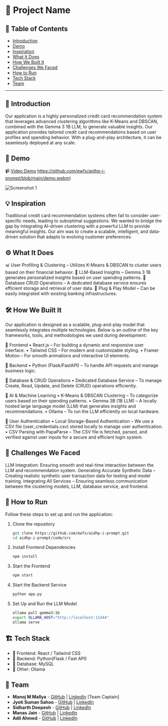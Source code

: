 # 🚀 Project Name

## 📌 Table of Contents
- [Introduction](#introduction)
- [Demo](#demo)
- [Inspiration](#inspiration)
- [What It Does](#what-it-does)
- [How We Built It](#how-we-built-it)
- [Challenges We Faced](#challenges-we-faced)
- [How to Run](#how-to-run)
- [Tech Stack](#tech-stack)
- [Team](#team)

---

## 🎯 Introduction
Our application is a highly personalized credit card recommendation system that leverages advanced clustering algorithms like K-Means and DBSCAN, combined with the Gemma 3 1B LLM, to generate valuable insights. Our application provides tailored credit card recommendations based on user profiles and spending behavior. With a plug-and-play architecture, it can be seamlessly deployed at any scale.

## 🎥 Demo
📹 [Video Demo](#) https://github.com/ewfx/aidhp-i-prompt/blob/main/demo.webm) 

![Screenshot 1](link-to-image)

## 💡 Inspiration
Traditional credit card recommendation systems often fail to consider user-specific needs, leading to suboptimal suggestions. We wanted to bridge the gap by integrating AI-driven clustering with a powerful LLM to provide meaningful insights. Our aim was to create a scalable, intelligent, and data-driven solution that adapts to evolving customer preferences.

## ⚙️ What It Does
📊 User Profiling & Clustering – Utilizes K-Means & DBSCAN to cluster users based on their financial behavior.
🧠 LLM-Based Insights – Gemma 3 1B generates personalized insights based on user spending patterns.
🔄 Database CRUD Operations – A dedicated database service ensures efficient storage and retrieval of user data.
📡 Plug & Play Model – Can be easily integrated with existing banking infrastructures.

## 🛠️ How We Built It
Our application is designed as a scalable, plug-and-play model that seamlessly integrates multiple technologies. Below is an outline of the key frameworks, tools, and methodologies we used during development:

🔹 Frontend
• React.js – For building a dynamic and responsive user interface.
• Tailwind CSS – For modern and customizable styling.
• Framer Motion – For smooth animations and interactive UI elements.

🔹 Backend
• Python (Flask/FastAPI) – To handle API requests and manage business logic.

🔹 Database & CRUD Operations
• Dedicated Database Service – To manage Create, Read, Update, and Delete (CRUD) operations efficiently.

🔹 AI & Machine Learning
• K-Means & DBSCAN Clustering – To categorize users based on their spending patterns.
• Gemma 3B (1B LLM) – A locally hosted large language model (LLM) that generates insights and recommendations.
• Ollama – To run the LLM efficiently on local hardware.

🔹 User Authentication
• Local Storage-Based Authentication – We use a CSV file (user_credentials.csv) stored locally to manage user authentication.
• CSV Parsing with PapaParse – The CSV file is fetched, parsed, and verified against user inputs for a secure and efficient login system.

## 🚧 Challenges We Faced
LLM Integration: Ensuring smooth and real-time interaction between the LLM and recommendation system.
Generating Accurate Synthetic Data – Creating realistic synthetic user transaction data for testing and model training.
Integrating All Services – Ensuring seamless communication between the clustering models, LLM, database service, and frontend.

## 🏃 How to Run
Follow these steps to set up and run the application:

1. Clone the repository  
   ```sh
   git clone https://github.com/ewfx/aidhp-i-prompt.git
   cd aidhp-i-prompt/code/src
   ```
2. Install Frontend Dependencies 
   ```sh
   npm install
   ```
3. Start the Frontend
   ```sh
   npm start
   ```
4. Start the Backend Service
   ```sh
   python app.py
   ```
5. Set Up and Run the LLM Model
   ```sh
   ollama pull gemma3:1b
   export OLLAMA_HOST="http://localhost:11444"
   ollama serve
   ```

## 🏗️ Tech Stack
- 🔹 Frontend: React / Tailwind CSS
- 🔹 Backend: Python(Flask / Fast API)
- 🔹 Database: MySQL
- 🔹 Other: Ollama

## 👥 Team
- **Manoj M Mallya** - [GitHub](https://github.com/mixed-farming) | [LinkedIn](https://www.linkedin.com/in/manoj-m-mallya-75503620a/) [Team Captain]
- **Jyoti Suman Sahoo** - [GitHub](https://github.com/JyotiSuman09) | [LinkedIn](https://www.linkedin.com/in/jyotisuman09/)
- **Sidharth Deepesh** - [GitHub](https://github.com/SIDHARTH06) | [LinkedIn](https://www.linkedin.com/in/sidharth-deepesh-05b960200/)
- **Manas Jain** - [GitHub](https://github.com/mannmj) | [LinkedIn](https://www.linkedin.com/in/mannmj/)
- **Adil Ahmed** - [GitHub](https://github.com/Adil-Bub) | [LinkedIn](https://www.linkedin.com/in/adilbub/)
